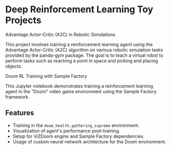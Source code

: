 # Deep Reinforcement Learning Toy Projects

Advantage Actor-Critic (A2C) in Robotic Simulations

This project involves training a reinforcement learning agent using the Advantage Actor-Critic (A2C) algorithm on various robotic simulation tasks provided by the panda-gym package. The goal is to teach a virtual robot to perform tasks such as reaching a point in space and picking and placing objects.

Doom RL Training with Sample Factory

This Jupyter notebook demonstrates training a reinforcement learning agent in the "Doom" video game environment using the Sample Factory framework.

## Features
- Training in the `doom_health_gathering_supreme` environment.
- Visualization of agent's performance post-training.
- Setup for ViZDoom engine and Sample Factory dependencies.
- Usage of custom neural network architecture for the Doom environment.
